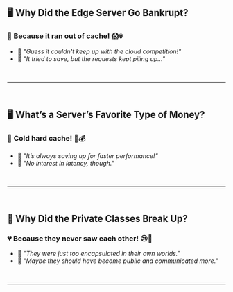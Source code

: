## 🖥️ **Why Did the Edge Server Go Bankrupt?** 

### 💸 Because it **ran out of cache**! 😱💀

- 📌 *"Guess it couldn't keep up with the cloud competition!"*  
- 📌 *"It tried to save, but the requests kept piling up..."*

<br>

---

<br>


## 🖥️ **What’s a Server’s Favorite Type of Money?**

### 💸 **Cold hard cache!** 🥶💰

- 📌 *"It’s always saving up for faster performance!"*  
- 📌 *"No interest in latency, though."*


<br>

---

<br>

## 🔐 **Why Did the Private Classes Break Up?**

### 💔 Because they **never saw each other**! 😢🚪

- 📌 *"They were just too encapsulated in their own worlds."*  
- 📌 *"Maybe they should have become public and communicated more."*

<br>

---

<br>
